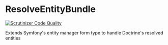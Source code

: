 ResolveEntityBundle
===================
[![Scrutinizer Code Quality](https://scrutinizer-ci.com/g/vivait/ResolveEntityBundle/badges/quality-score.png?b=master)](https://scrutinizer-ci.com/g/vivait/ResolveEntityBundle/?branch=master)

Extends Symfony's entity manager form type to handle Doctrine's resolved entities
